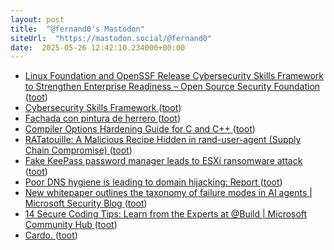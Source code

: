 ```yaml
---
layout: post
title:  "@fernand0's Mastodon"
siteUrl:  "https://mastodon.social/@fernand0"
date:  2025-05-26 12:42:10.234000+00:00
---
```

*  [Linux Foundation and OpenSSF Release Cybersecurity Skills Framework to Strengthen Enterprise Readiness – Open Source Security Foundation ](https://openssf.org/press-release/2025/05/14/linux-foundation-and-openssf-release-cybersecurity-skills-framework-to-strengthen-enterprise-readiness) ([toot](https://mastodon.social/@fernand0/114574185609543571))
*  [Cybersecurity Skills Framework ](https://cybersecurityframework.io) ([toot](https://mastodon.social/@fernand0/114573804011299757))
*  [Fachada con pintura de herrero ](https://www.flickr.com/photos/fernand0/54527095676) ([toot](https://mastodon.social/@fernand0/114573690371331227))
*  [Compiler Options Hardening Guide for C and C++ ](https://best.openssf.org/Compiler-Hardening-Guides/Compiler-Options-Hardening-Guide-for-C-and-C++.htm) ([toot](https://mastodon.social/@fernand0/114573683295563760))
*  [RATatouille: A Malicious Recipe Hidden in rand-user-agent (Supply Chain Compromise) ](https://www.aikido.dev/blog/catching-a-rat-remote-access-trojian-rand-user-agent-supply-chain-compromis) ([toot](https://mastodon.social/@fernand0/114573469917080947))
*  [Fake KeePass password manager leads to ESXi ransomware attack ](https://www.bleepingcomputer.com/news/security/fake-keepass-password-manager-leads-to-esxi-ransomware-attack) ([toot](https://mastodon.social/@fernand0/114573110445228162))
*  [Poor DNS hygiene is leading to domain hijacking: Report ](https://www.csoonline.com/article/3991070/poor-dns-hygiene-is-leading-to-domain-hijacking-report.htm) ([toot](https://mastodon.social/@fernand0/114571450331529789))
*  [New whitepaper outlines the taxonomy of failure modes in AI agents \| Microsoft Security Blog ](https://www.microsoft.com/en-us/security/blog/2025/04/24/new-whitepaper-outlines-the-taxonomy-of-failure-modes-in-ai-agents) ([toot](https://mastodon.social/@fernand0/114569653471737854))
*  [14 Secure Coding Tips: Learn from the Experts at @Build \| Microsoft Community Hub ](https://techcommunity.microsoft.com/blog/microsoft-security-blog/14-secure-coding-tips-learn-from-the-experts-at-build/440714) ([toot](https://mastodon.social/@fernand0/114569495569132017))
*  [Cardo. ](https://avecesunafoto.wordpress.com/2025/05/24/cardo) ([toot](https://mastodon.social/@fernand0/114569457389509645))
